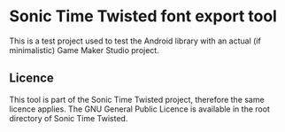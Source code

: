 # Sonic Time Twisted font export tool #

This is a test project used to test the Android library with an actual (if minimalistic) Game Maker Studio project.

## Licence ##

This tool is part of the Sonic Time Twisted project, therefore the same licence applies. The GNU General Public Licence is available in the root directory of Sonic Time Twisted.
